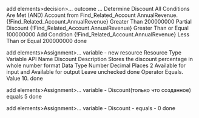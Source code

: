 <!-- Create three outcomes based on annual revenue.

    Full Discount Applied when the account’s annual revenue is greater than $200,000,000
    Partial Discount Applied when the account’s annual revenue is between $100,000,000 and $200,000,000
    No Discount (default) Applied when neither of the other outcomes’ conditions are met -->

add elements>decision>...
    outcome ...
        Determine Discount
            All Conditions Are Met (AND)
            Account from Find_Related_Account  AnnualRevenue.
            {!Find_Related_Account.AnnualRevenue}
            Greater Than
            200000000
        Partial Discount
            {!Find_Related_Account.AnnualRevenue}
            Greater Than or Equal
            100000000
            Add Condition
                {!Find_Related_Account.AnnualRevenue}
                Less Than or Equal
                200000000
done 

<!-- Assign Numerical Values to Discounts -->
<!-- Full Discount -->

add elements>Assignment>... variable - 
    new resource
        Resource Type 	Variable
        API Name 	Discount
        Description 	Stores the discount percentage in whole number format
        Data Type 	Number
        Decimal Places 	2
        Available for input and Available for output 	Leave unchecked
    done
    Operator Equals.
    Value 10. 
done

<!-- Partial Discount -->
add elements>Assignment>... variable - 
    Discount(только что созданное)
        equals
        5
done

<!-- No Discount -->
add elements>Assignment>... variable - 
    Discount - equals - 0
done

